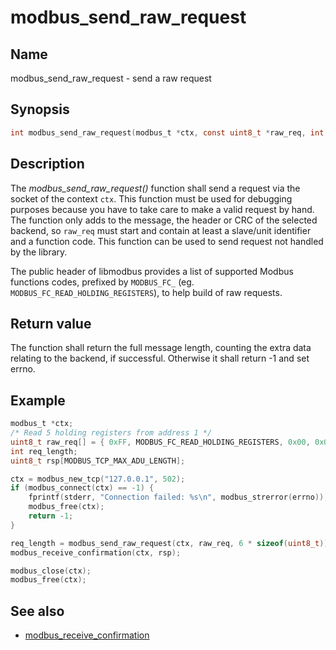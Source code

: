 # modbus_send_raw_request

## Name

modbus_send_raw_request - send a raw request

## Synopsis

```c
int modbus_send_raw_request(modbus_t *ctx, const uint8_t *raw_req, int raw_req_length);
```

## Description

The *modbus_send_raw_request()* function shall send a request via the socket of
the context `ctx`. This function must be used for debugging purposes because you
have to take care to make a valid request by hand. The function only adds to the
message, the header or CRC of the selected backend, so `raw_req` must start and
contain at least a slave/unit identifier and a function code. This function can
be used to send request not handled by the library.

The public header of libmodbus provides a list of supported Modbus functions
codes, prefixed by `MODBUS_FC_` (eg. `MODBUS_FC_READ_HOLDING_REGISTERS`), to help
build of raw requests.

## Return value

The function shall return the full message length, counting the extra data
relating to the backend, if successful. Otherwise it shall return -1 and set
errno.

## Example

```c
modbus_t *ctx;
/* Read 5 holding registers from address 1 */
uint8_t raw_req[] = { 0xFF, MODBUS_FC_READ_HOLDING_REGISTERS, 0x00, 0x01, 0x0, 0x05 };
int req_length;
uint8_t rsp[MODBUS_TCP_MAX_ADU_LENGTH];

ctx = modbus_new_tcp("127.0.0.1", 502);
if (modbus_connect(ctx) == -1) {
    fprintf(stderr, "Connection failed: %s\n", modbus_strerror(errno));
    modbus_free(ctx);
    return -1;
}

req_length = modbus_send_raw_request(ctx, raw_req, 6 * sizeof(uint8_t));
modbus_receive_confirmation(ctx, rsp);

modbus_close(ctx);
modbus_free(ctx);
```

## See also

- [modbus_receive_confirmation](modbus_receive_confirmation.md)
